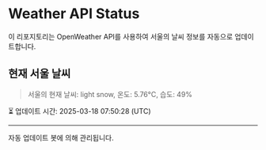 
# Weather API Status

이 리포지토리는 OpenWeather API를 사용하여 서울의 날씨 정보를 자동으로 업데이트합니다.

## 현재 서울 날씨
> 서울의 현재 날씨: light snow, 온도: 5.76°C, 습도: 49%

⏳ 업데이트 시간: 2025-03-18 07:50:28 (UTC)

---
자동 업데이트 봇에 의해 관리됩니다.
